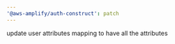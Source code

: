 ```yaml
---
'@aws-amplify/auth-construct': patch
---
```


update user attributes mapping to have all the attributes
